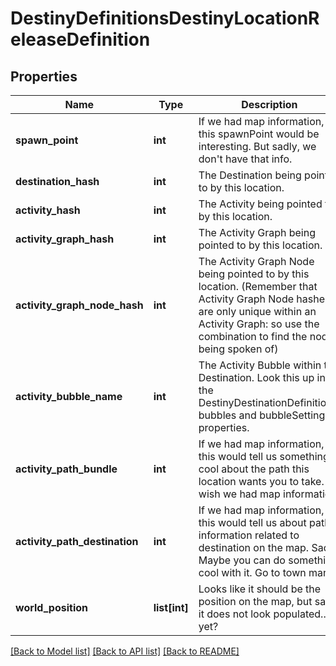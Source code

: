 # DestinyDefinitionsDestinyLocationReleaseDefinition

## Properties
Name | Type | Description | Notes
------------ | ------------- | ------------- | -------------
**spawn_point** | **int** | If we had map information, this spawnPoint would be interesting.  But sadly, we don&#39;t have that info. | [optional] 
**destination_hash** | **int** | The Destination being pointed to by this location. | [optional] 
**activity_hash** | **int** | The Activity being pointed to by this location. | [optional] 
**activity_graph_hash** | **int** | The Activity Graph being pointed to by this location. | [optional] 
**activity_graph_node_hash** | **int** | The Activity Graph Node being pointed to by this location.  (Remember that  Activity Graph Node hashes are only unique within an Activity Graph: so use the combination  to find the node being spoken of) | [optional] 
**activity_bubble_name** | **int** | The Activity Bubble within the Destination.  Look this up in the DestinyDestinationDefinition&#39;s  bubbles and bubbleSettings properties. | [optional] 
**activity_path_bundle** | **int** | If we had map information, this would tell us something cool about the path this location wants  you to take.  I wish we had map information. | [optional] 
**activity_path_destination** | **int** | If we had map information, this would tell us about path information related to destination  on the map.  Sad.  Maybe you can do something cool with it.  Go to town man. | [optional] 
**world_position** | **list[int]** | Looks like it should be the position on the map, but sadly it does not look populated... yet? | [optional] 

[[Back to Model list]](../README.md#documentation-for-models) [[Back to API list]](../README.md#documentation-for-api-endpoints) [[Back to README]](../README.md)



